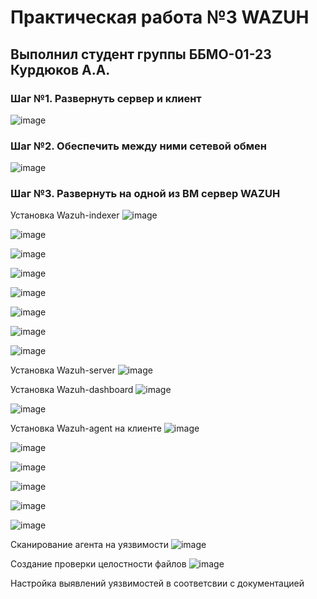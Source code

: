 # Практическая работа №3 WAZUH
## Выполнил студент группы ББМО-01-23 Курдюков А.А.

### Шаг №1. Развернуть сервер и клиент
![image](https://github.com/user-attachments/assets/582797cb-4960-42f7-9fbc-325bfc83f275)

### Шаг №2. Обеспечить между ними сетевой обмен
![image](https://github.com/user-attachments/assets/fb364a1f-3c04-48e0-aa9c-3e2a0c0e4c01)

### Шаг №3. Развернуть на одной из ВМ сервер WAZUH
Установка Wazuh-indexer
![image](https://github.com/user-attachments/assets/e6476ff5-459d-4a62-bb3e-de2bed7d700f)

![image](https://github.com/user-attachments/assets/92c3a94a-419a-42de-80f5-116ba7908b9a)

![image](https://github.com/user-attachments/assets/5565346f-47fb-400c-a658-2656d70907b7)

![image](https://github.com/user-attachments/assets/9deedc3d-f49f-48c6-a2d6-7d072d14ac60)

![image](https://github.com/user-attachments/assets/d37940e3-4017-4859-a9ac-4591645af33f)

![image](https://github.com/user-attachments/assets/5bb30a94-fb25-466f-9f5a-82055bde7adf)

![image](https://github.com/user-attachments/assets/9aa80135-af91-484d-b6e7-df4c0cafde82)

![image](https://github.com/user-attachments/assets/a360e857-c948-482f-a7f4-7a6bd5630ae3)

Установка Wazuh-server
![image](https://github.com/user-attachments/assets/d9b400e2-8710-4092-a0ef-2dc44a54f099)

Установка Wazuh-dashboard
![image](https://github.com/user-attachments/assets/502ab696-57b4-4538-959d-d9e72ab6925f)

![image](https://github.com/user-attachments/assets/98d1e89a-25cb-413a-bc5a-0fc78ef1e601)

Установка Wazuh-agent на клиенте
![image](https://github.com/user-attachments/assets/526e8ca3-9dd4-42e5-b358-b639f7890a41)

![image](https://github.com/user-attachments/assets/ddc56f53-1f4a-4697-ab3f-87bc2d4477a2)

![image](https://github.com/user-attachments/assets/2fa14fe9-1726-4441-9216-294d711b4c26)

![image](https://github.com/user-attachments/assets/b22077f7-c1d0-47d7-8db7-30a4b0e76459)

![image](https://github.com/user-attachments/assets/868a1826-8d27-4464-a37c-36c34186986a)

![image](https://github.com/user-attachments/assets/f8891117-b451-4ec6-94f0-3caa5a42db10)

Сканирование агента на уязвимости
![image](https://github.com/user-attachments/assets/780482cf-90fb-446a-b81e-cff6a30483af)

Создание проверки целостности файлов
![image](https://github.com/user-attachments/assets/be09b2de-4918-4d72-b08e-8864597d50c7)

Настройка выявлений уязвимостей в соответсвии с документацией





